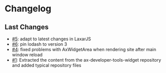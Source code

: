 # Changelog

## Last Changes

- [#5](https://github.com/LaxarJS/laxar-developer-tools-content/issues/5): adapt to latest changes in LaxarJS
- [#6](https://github.com/LaxarJS/laxar-developer-tools-content/issues/6): pin lodash to version 3
- [#4](https://github.com/LaxarJS/laxar-developer-tools-content/issues/4): fixed problems with AxWidgetArea when rendering site after main window reload
- [#1](https://github.com/LaxarJS/laxar-developer-tools-content/issues/1): Extracted the content from the ax-developer-tools-widget repository and added typical repository files

